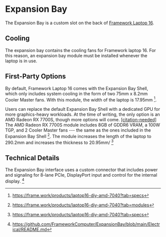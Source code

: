# Expansion Bay

The Expansion Bay is a custom slot on the back of [Framework Laptop 16](/framework-laptop-16).

## Cooling
The expansion bay contains the cooling fans for Framework laptop 16. For this reason, an expansion bay module must be installed whenever the laptop is in use. 

## First-Party Options
By default, Framework Laptop 16 comes with the Expansion Bay Shell, which only includes system cooling in the form of two 75mm x 8.2mm Cooler Master fans. With this module, the width of the laptop is 17.95mm [^2].

Users can replace the default Expansion Bay Shell with a dedicated GPU for more graphics-heavy workloads. At the time of writing, the only option is an AMD Radeon RX 7700S, though more options will come. [[citation-needed]](/framewiki:citation-needed) The AMD Radeon RX 7700S module includes 8GB of GDDR6 VRAM, a 100W TGP, and 2 Cooler Master fans --- the same as the ones included in the Expansion Bay Shell [^4]. The module increases the length of the laptop to 290.2mm and increases the thickness to 20.95mm/ [^5]

## Technical Details
The Expansion Bay interface uses a custom connector that includes power and signaling for 8-lane PCIe, DisplayPort input and control for the internal display. [^3]

[^2]: https://frame.work/products/laptop16-diy-amd-7040?tab=specs
[^3]: https://github.com/FrameworkComputer/ExpansionBay/blob/main/Electrical/README.md
[^4]: https://frame.work/products/laptop16-diy-amd-7040?tab=modules
[^5]: https://frame.work/products/laptop16-diy-amd-7040?tab=specs